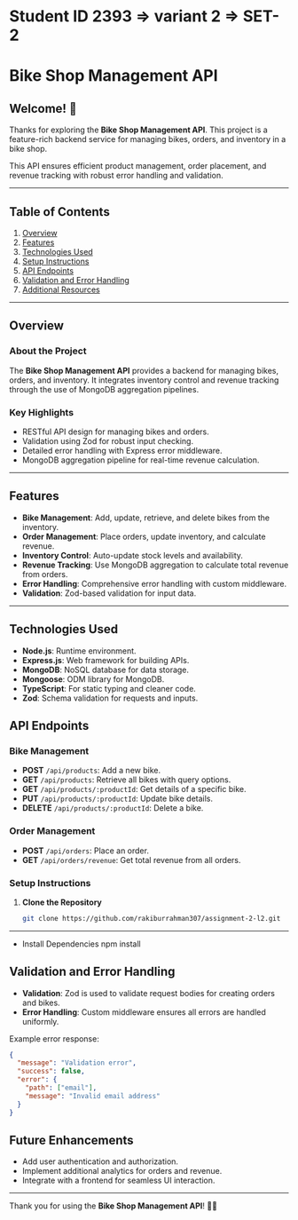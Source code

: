 # Student ID 2393 => variant 2 => SET-2

# Bike Shop Management API

## Welcome! 👋

Thanks for exploring the **Bike Shop Management API**. This project is a feature-rich backend service for managing bikes, orders, and inventory in a bike shop.

This API ensures efficient product management, order placement, and revenue tracking with robust error handling and validation.

---

## Table of Contents

1. [Overview](#overview)
2. [Features](#features)
3. [Technologies Used](#technologies-used)
4. [Setup Instructions](#setup-instructions)
5. [API Endpoints](#api-endpoints)
6. [Validation and Error Handling](#validation-and-error-handling)
7. [Additional Resources](#additional-resources)

---

## Overview

### About the Project

The **Bike Shop Management API** provides a backend for managing bikes, orders, and inventory. It integrates inventory control and revenue tracking through the use of MongoDB aggregation pipelines.

### Key Highlights

- RESTful API design for managing bikes and orders.
- Validation using Zod for robust input checking.
- Detailed error handling with Express error middleware.
- MongoDB aggregation pipeline for real-time revenue calculation.

---

## Features

- **Bike Management**: Add, update, retrieve, and delete bikes from the inventory.
- **Order Management**: Place orders, update inventory, and calculate revenue.
- **Inventory Control**: Auto-update stock levels and availability.
- **Revenue Tracking**: Use MongoDB aggregation to calculate total revenue from orders.
- **Error Handling**: Comprehensive error handling with custom middleware.
- **Validation**: Zod-based validation for input data.

---

## Technologies Used

- **Node.js**: Runtime environment.
- **Express.js**: Web framework for building APIs.
- **MongoDB**: NoSQL database for data storage.
- **Mongoose**: ODM library for MongoDB.
- **TypeScript**: For static typing and cleaner code.
- **Zod**: Schema validation for requests and inputs.

## API Endpoints

### Bike Management

- **POST** `/api/products`: Add a new bike.
- **GET** `/api/products`: Retrieve all bikes with query options.
- **GET** `/api/products/:productId`: Get details of a specific bike.
- **PUT** `/api/products/:productId`: Update bike details.
- **DELETE** `/api/products/:productId`: Delete a bike.

### Order Management

- **POST** `/api/orders`: Place an order.
- **GET** `/api/orders/revenue`: Get total revenue from all orders.

### **Setup Instructions**

1. **Clone the Repository**

   ```bash
   git clone https://github.com/rakiburrahman307/assignment-2-l2.git
   ```

---

- Install Dependencies
  npm install

## Validation and Error Handling

- **Validation**: Zod is used to validate request bodies for creating orders and bikes.
- **Error Handling**: Custom middleware ensures all errors are handled uniformly.

Example error response:

```json
{
  "message": "Validation error",
  "success": false,
  "error": {
    "path": ["email"],
    "message": "Invalid email address"
  }
}
```

## Future Enhancements

- Add user authentication and authorization.
- Implement additional analytics for orders and revenue.
- Integrate with a frontend for seamless UI interaction.

---

Thank you for using the **Bike Shop Management API**! 🚴‍♂️

